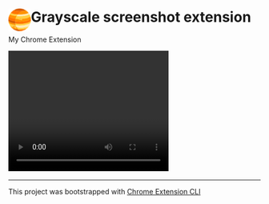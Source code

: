 # <img src="public/icons/icon_48.png" width="45" align="left"> Grayscale screenshot extension  

My Chrome Extension


<video width="320" height="240" controls>
  <source src="/demo/Video_2024-01-08_164255.mp4" type="video/mp4">
</video>

---

This project was bootstrapped with [Chrome Extension CLI](https://github.com/dutiyesh/chrome-extension-cli)

